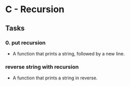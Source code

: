 # **C - Recursion**

## **Tasks**

### 0. put recursion
- A function that prints a string, followed by a new line.

### reverse string with recursion
- A function that prints a string in reverse.
